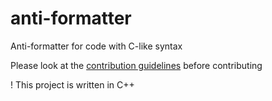 # anti-formatter

Anti-formatter for code with C-like syntax

Please look at the [contribution guidelines](https://github.com/Renjian-buchai/anti-formatter/blob/naim/src/CONTRIBUTING.md) before contributing

! This project is written in C++
